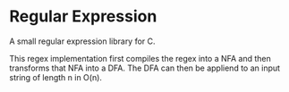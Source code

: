 Regular Expression
==================
A small regular expression library for C.

This regex implementation first compiles the regex into a NFA and then
transforms that NFA into a DFA. The DFA can then be appliend to an input
string of length n in O(n).
